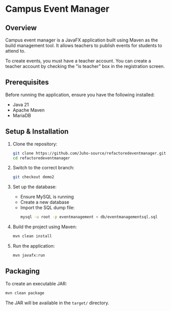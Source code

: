 # Campus Event Manager

## Overview
Campus event manager is a JavaFX application built using Maven as the build management tool. It allows teachers to publish events for students to attend to.

To create events, you must have a teacher account. You can create a teacher account by checking the "is teacher" box in the registration screen.

## Prerequisites
Before running the application, ensure you have the following installed:
- Java 21
- Apache Maven
- MariaDB

## Setup & Installation
1. Clone the repository:
   ```sh
   git clone https://github.com/Juho-source/refactoredeventmanager.git
   cd refactoredeventmanager
   ```

2. Switch to the correct branch:
   ```sh
   git checkout demo2
   ```
3. Set up the database:
   - Ensure MySQL is running
   - Create a new database
   - Import the SQL dump file:
     ```sh
     mysql -u root -p eventmanagement < db/eventmanagementsql.sql
     ```
4. Build the project using Maven:
   ```sh
   mvn clean install
   ```

5. Run the application:
   ```sh
   mvn javafx:run
   ```

## Packaging
To create an executable JAR:
```sh
mvn clean package
```
The JAR will be available in the `target/` directory.

